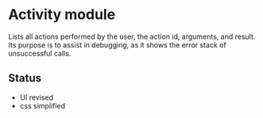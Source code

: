 # Activity module

Lists all actions performed by the user, the action id, arguments, and result. Its purpose is to assist in debugging, as it shows the error stack of unsuccessful calls.

## Status

- UI revised
- css simplified
